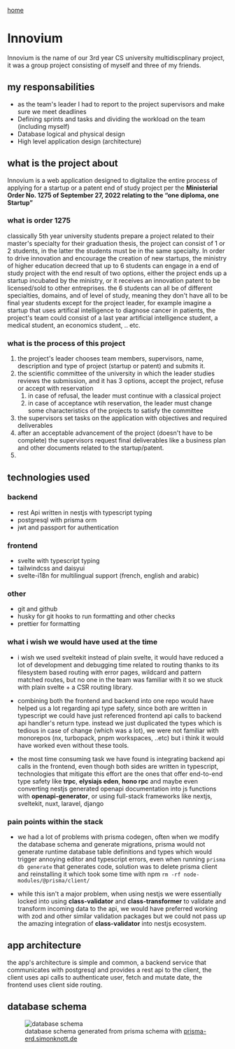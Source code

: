 [home](/)

# Innovium

Innovium is the name of our 3rd year CS university multidiscplinary project, it was a group project consisting of myself and three of my friends.

## my responsabilities

- as the team's leader I had to report to the project supervisors and make sure we meet deadlines
- Defining sprints and tasks and dividing the workload on the team (including myself)
- Database logical and physical design
- High level application design (architecture)

## what is the project about

Innovium is a web application designed to digitalize the entire process of applying for a startup or a patent end of study project per the **Ministerial Order No. 1275 of September 27, 2022 relating to the “one diploma, one Startup”**

### what is order 1275

classically 5th year university students prepare a project related to their master's specialty for their graduation thesis, the project can consist of 1 or 2 students, in the latter the students must be in the same specialty. In order to drive innovation and encourage the creation of new startups, the ministry of higher education decreed that up to 6 students can engage in a end of study project with the end result of two options, either the project ends up a startup incubated by the ministry, or it receives an innovation patent to be licensed/sold to other entreprises. the 6 students can all be of different specialties, domains, and of level of study, meaning they don't have all to be final year students except for the project leader, for example imagine a startup that uses artifical intelligence to diagnose cancer in patients, the project's team could consist of a last year artificial intelligence student, a medical student, an economics student, .. etc.

### what is the process of this project

1. the project's leader chooses team members, supervisors, name, description and type of project (startup or patent) and submits it.
1. the scientific committee of the university in which the leader studies reviews the submission, and it has 3 options, accept the project, refuse or accept with reservation
   1. in case of refusal, the leader must continue with a classical project
   1. in case of acceptance wtih reservation, the leader must change some characteristics of the projects to satisfy the committee
1. the supervisors set tasks on the application with objectives and required deliverables
1. after an acceptable advancement of the project (doesn't have to be complete) the supervisors request final deliverables like a business plan and other documents related to the startup/patent.
1.

## technologies used

### backend

- rest Api written in nestjs with typescript typing
- postgresql with prisma orm
- jwt and passport for authentication

### frontend

- svelte with typescript typing
- tailwindcss and daisyui
- svelte-i18n for multilingual support (french, english and arabic)

### other

- git and github
- husky for git hooks to run formatting and other checks
- prettier for formatting

### what i wish we would have used at the time

- i wish we used sveltekit instead of plain svelte, it would have reduced a lot of development and debugging time related to routing thanks to its filesystem based routing with error pages, wildcard and pattern matched routes, but no one in the team was familiar with it so we stuck with plain svelte + a CSR routing library.

- combining both the frontend and backend into one repo would have helped us a lot regarding api type safety, since both are written in typescript we could have just referenced frontend api calls to backend api handler's return type. instead we just duplicated the types which is tedious in case of change (which was a lot), we were not familiar with monorepos (nx, turbopack, pnpm workspaces, ..etc) but i think it would have worked even without these tools.

- the most time consuming task we have found is integrating backend api calls in the frontend, even though both sides are written in typescript, technologies that mitigate this effort are the ones that offer end-to-end type safety like **trpc**, **elysiajs eden**, **hono rpc** and maybe even converting nestjs generated openapi documentation into js functions with **openapi-generator**, or using full-stack frameworks like nextjs, sveltekit, nuxt, laravel, django

### pain points within the stack

- we had a lot of problems with prisma codegen, often when we modify the database schema and generate migrations, prisma would not generate runtime database table definitions and types which would trigger annoying editor and typescript errors, even when running `prisma db generate` that generates code, solution was to delete prisma client and reinstalling it which took some time with npm `rm -rf node-modules/@prisma/client/`

- while this isn't a major problem, when using nestjs we were essentially locked into using **class-validator** and **class-transformer** to validate and transform incoming data to the api, we would have preferred working with zod and other similar validation packages but we could not pass up the amazing integration of **class-validator** into nestjs ecosystem.

## app architecture

the app's architecture is simple and common, a backend service that communicates with postgresql and provides a rest api to the client, the client uses api calls to authenticate user, fetch and mutate date, the frontend uses client side routing.

## database schema

<figure>
    <img src="/prisma-erd.svg"
         alt="database schema">
    <figcaption>database schema generated from prisma schema with <a href="https://prisma-erd.simonknott.de">prisma-erd.simonknott.de</a></figcaption>
</figure>

<!-- docs https://drive.google.com/drive/folders/1l3DaxVP1UDcCj3FwZYgWdbeMtNOj8_Fx?usp=drive_link -->

